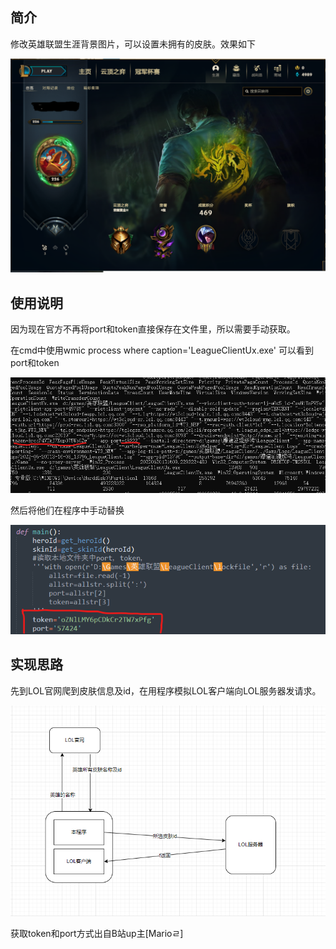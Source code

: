 ## 简介

修改英雄联盟生涯背景图片，可以设置未拥有的皮肤。效果如下

![](img/demo.png)

## 使用说明

因为现在官方不再将port和token直接保存在文件里，所以需要手动获取。

在cmd中使用wmic process where caption='LeagueClientUx.exe' 可以看到port和token

![](/img/port.png)

然后将他们在程序中手动替换

![](/img/1.png)

## 实现思路

先到LOL官网爬到皮肤信息及id，在用程序模拟LOL客户端向LOL服务器发请求。

![](/img/2.png)





获取token和port方式出自B站up主[Marioㄹ]